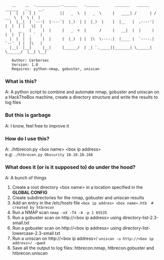 ```
   __    __  .___________..______   .______       _______   ______   ______   .__   __. 
  |  |  |  | |           ||   _  \  |   _  \     |   ____| /      | /  __  \  |  \ |  | 
  |  |__|  | `---|  |----`|  |_)  | |  |_)  |    |  |__   |  ,----'|  |  |  | |   \|  | 
  |   __   |     |  |     |   _  <  |      /     |   __|  |  |     |  |  |  | |  . `  | 
  |  |  |  |     |  |     |  |_)  | |  |\  \----.|  |____ |  `----.|  `--'  | |  |\   | 
  |__|  |__|     |__|     |______/  | _| `._____||_______| \______| \______/  |__| \__| 
                                                                                        
   Author: Cerbersec                                                                    
   Version: 1.0                                                                         
   Requires: python-nmap, gobuster, uniscan

```

### What is this?
A: A python script to combine and automate nmap, gobuster and uniscan on a HackTheBox machine, create a directory structure and write the results to log files

### But this is garbage
A: I know, feel free to improve it

### How do I use this?
A: ./htbrecon.py \<box name\> \<box ip address\>  
e.g: `./htbrecon.py Obscurity 10.10.10.168`

### What does it (or is it supposed to) do under the hood?
A: A bunch of things
1. Create a root directory \<box name\> in a location specified in the **GLOBAL CONFIG**
2. Create subdirectories for the nmap, gobuster and uniscan results
3. Add an entry in the /etc/hosts file `<box ip addres>	<box name>.htb	# created by htbrecon`
4. Run a NMAP scan `nmap -oX -T4 -A -p 1 65535`
5. Run a gobuster scan on http://\<box ip address\> using directory-list-2.3-small.txt
6. Run a gobuster scan on http://\<box ip address\> using directory-list-lowercase-2.3-small.txt
7. Run a uniscan on http://\<box ip address\>/ `uniscan -u http://<box ip address>/ -qwed`
8. Save all the output to log files: htbrecon.nmap, htbrecon.gobuster and htbrecon.uniscan 
